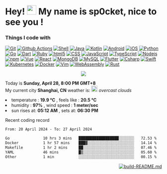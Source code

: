 <h1>Hey! <img src="https://emojis.slackmojis.com/emojis/images/1586280906/8541/computercat.gif" width="30" />
  My name is sp0cket, nice to see you !</h1>

<h3>Things I code with</h3>

<p>
  <a href="https://git-scm.com/"><img alt="Git" src="https://img.shields.io/badge/-Git-F54D27?logo=Git&logoColor=white&style="/></a>
  <a href="https://docs.github.com/free-pro-team@latest/actions"><img alt="Github Actions" src="https://img.shields.io/badge/-Github Actions-2088FF?logo=github-actions&logoColor=white&style="/></a>
  <a href="https://www.shellscript.sh/"><img alt="Shell" src="https://img.shields.io/badge/-Shell-FFD500?logo=Shell&logoColor=white&style="/></a>
  <a href="https://www.java.com/"><img alt="Java" src="https://img.shields.io/badge/-Java-007396?logo=Java&logoColor=white&style="/></a>
  <a href="https://kotlinlang.org/"><img alt="Kotlin" src="https://img.shields.io/badge/-Kotlin-27282C?logo=Kotlin&logoColor=white&style="/></a>
  <a href="https://developer.android.com/"><img alt="Android" src="https://img.shields.io/badge/-Android-3DDC84?logo=Android&logoColor=white&style="/></a>
  <a href="https://developer.apple.com/ios/"><img alt="iOS" src="https://img.shields.io/badge/-iOS-000000?logo=iOS&logoColor=white&style="/></a>
  <a href="https://www.python.org/"><img alt="Python" src="https://img.shields.io/badge/-Python-3776AB?logo=Python&logoColor=white&style="/></a>
  <a href="https://golang.org/"><img alt="Go" src="https://img.shields.io/badge/-Go-00ACD7?logo=go&logoColor=white&style="/></a>
  <a href="https://dart.dev/"><img alt="Dart" src="https://img.shields.io/badge/-Dart-0175C2?logo=Dart&logoColor=white&style="/></a>
  <a href="https://www.ruby-lang.org/"><img alt="Ruby" src="https://img.shields.io/badge/-Ruby-CC342D?logo=Ruby&logoColor=white&style="/></a>
  <a href="https://developer.mozilla.org/en-US/docs/Web/Guide/HTML/HTML5"><img alt="html5" src="https://img.shields.io/badge/-html5-E44D26?logo=html5&logoColor=white&style="/></a>
  <a href="https://developer.mozilla.org/docs/Archive/CSS3"><img alt="CSS" src="https://img.shields.io/badge/-CSS-1672B6?logo=CSS3&logoColor=white&style="/></a>
  <a href="https://developer.mozilla.org/docs/Web/JavaScript"><img alt="JavaScript" src="https://img.shields.io/badge/-JavaScript-F7DF1E?logo=JavaScript&logoColor=white&style="/></a>
  <a href="https://www.typescriptlang.org/"><img alt="TypeScript" src="https://img.shields.io/badge/-TypeScript-017ACC?logo=TypeScript&logoColor=white&style="/></a>
  <a href="https://nodejs.org/"><img alt="Nodejs" src="https://img.shields.io/badge/-Nodejs-43853D?logo=Node.js&logoColor=white&style="/></a>
  <a href="https://www.npmjs.com/"><img alt="npm" src="https://img.shields.io/badge/-npm-CB3837?logo=npm&logoColor=white&style="/></a>
  <a href="https://vuejs.org/"><img alt="Vue" src="https://img.shields.io/badge/-Vue-42B983?logo=Vue.js&logoColor=white&style="/></a>
  <a href="https://reactjs.org/"><img alt="React" src="https://img.shields.io/badge/-React-45b8d7?logo=React&logoColor=white&style="/></a>
  <a href="https://www.mongodb.com/"><img alt="MongoDB" src="https://img.shields.io/badge/-MongoDB-14AA52?logo=mongodb&logoColor=white&style="/></a>
  <a href="https://dev.mysql.com/"><img alt="MySQL" src="https://img.shields.io/badge/-MySQL-4579A1?logo=MySQL&logoColor=white&style="/></a>
  <a href="https://flutter.dev/"><img alt="Flutter" src="https://img.shields.io/badge/-Flutter-02569B?logo=Flutter&logoColor=white&style="/></a>
  <a href="https://docs.microsoft.com/dotnet/csharp/"><img alt="Csharp" src="https://img.shields.io/badge/-Csharp-239120?logo=C%20sharp&logoColor=white&style="/></a>
  <a href="https://www.swift.com/"><img alt="Swift" src="https://img.shields.io/badge/-Swift-DF5C43?logo=Swift&logoColor=white&style="/></a>
  <a href="https://kubernetes.io/"><img alt="Kubernetes" src="https://img.shields.io/badge/-Kubernetes-326CE5?logo=Kubernetes&logoColor=white&style="/></a>
  <a href="https://www.docker.com/"><img alt="Docker" src="https://img.shields.io/badge/-Docker-2496ED?logo=Docker&logoColor=white&style="/></a>
  <a href="https://www.vim.org/"><img alt="Vim" src="https://img.shields.io/badge/-Vim-019733?logo=Vim&logoColor=white&style="/></a>
  <a href="https://webassembly.org/"><img alt="WebAssembly" src="https://img.shields.io/badge/-WebAssembly-654FF0?logo=WebAssembly&logoColor=white&style="/></a>
  <a href="https://www.rust-lang.org/"><img alt="Rust" src="https://img.shields.io/badge/-Rust-000000?logo=Rust&logoColor=white&style="/></a>
  
</p>

<p align="center">
  <a href="https://github.com/sp0cket">
    <img src="https://github-readme-stats.vercel.app/api?username=sp0cket&show_icons=true&theme=dracula" />
  </a>
</p>

<p>
  Today is <b>Sunday, April 28, 8:00 PM GMT+8</b> <br />
  My current city <b>Shanghai, CN</b> weather is: <img src="http:&#x2F;&#x2F;openweathermap.org&#x2F;img&#x2F;wn&#x2F;04n@2x.png" width="20" /> <i>overcast clouds</i>
  <li>temperature : <b>19.9 °C</b> , feels like  : <b>20.5 °C</b></br></li>
  <li>humidity    : <b>97%</b> , wind speed  : <b>1 meter&#x2F;sec</b></br></li>
  <li>sun rises at: <b>05:12 AM</b> , sets at: <b>06:30 PM</b></li>
</p>

<p>Recent coding record</p>

<!--START_SECTION:waka-->

```txt
From: 20 April 2024 - To: 27 April 2024

Go               10 hrs 3 mins   ██████████████████░░░░░░░   72.53 %
Docker           1 hr 57 mins    ███▓░░░░░░░░░░░░░░░░░░░░░   14.14 %
Makefile         1 hr 2 mins     ██░░░░░░░░░░░░░░░░░░░░░░░   07.46 %
YAML             46 mins         █▒░░░░░░░░░░░░░░░░░░░░░░░   05.60 %
Other            1 min           ░░░░░░░░░░░░░░░░░░░░░░░░░   00.15 %
```

<!--END_SECTION:waka-->

<p align="right">
  <a href="https://github.com/sp0cket/sp0cket/actions">
    <img alt="build-README.md"
      src="https://github.com/sp0cket/sp0cket/workflows/build-README.md/badge.svg?branch=main">
  </a>
</p>